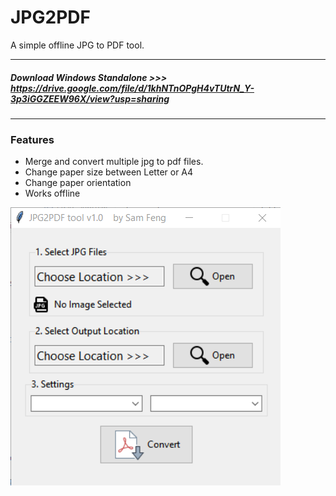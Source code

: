 # JPG2PDF

A simple offline JPG to PDF tool.

---
##### Download Windows Standalone >>> https://drive.google.com/file/d/1khNTnOPgH4vTUtrN_Y-3p3iGGZEEW96X/view?usp=sharing
---


### Features
* Merge and convert multiple jpg to pdf files.
* Change paper size between Letter or A4
* Change paper orientation
* Works offline

![Alt text](/Screenshot.png)
